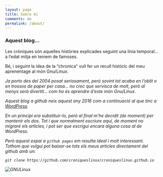```yaml
---
layout: page
title: Sobre mi
comments: no
permalink: /about/
---
```



### Aquest blog...
Les cròniques són aquelles històries explicades seguint una línia temporal… a l’edat mitja en teniem de famoses.

Bé, i seguint la idea de la “chronica” vull fer un recull històric del meu aprenentage al món Gnu/Linux. 
 <i class="fa fa-linux fa-3x">

Ja porto des del 2004 posat seriosament, però sovint tot acaba en l’oblit o en trossos de paper per casa… no crec que servisca de molt, però al menys serà divertit… com ho és aprendre d’este món Gnu/Linux.

Aquest blog a github neix aquest any 2016 com a continuació al que tinc a [WordPress](https://croniqueslinux.wordpress.com/). 

<i class="fa fa-wordpress fa-3x"> <i class="fa fa-refresh fa-spin"></i> <i class="fa fa-github"> 

En un principi era substituir-lo, però al final m'he decidit (de moment) per mantenir els dos. Tot i que normalment escriure aquí, de moment no migraré els articles, i pot ser que escrigui encara alguna cosa al de WordPress.

Però aquest espai a `github pages` em resulta ideal i molt interessant. Tothom que vulgui pot baixar-se tots els meus articles directament del github amb un:

	git clone https://github.com/croniqueslinux/croniqueslinux.github.io


<span class="fa-stack fa-lg">
  <i class="fa fa-square fa-stack-2x"></i>
  <i class="fa fa-terminal fa-stack-1x fa-inverse"></i>
</span>


![GNULinux](https://i1.wp.com/solotrucos.org/archivos/2008/12/gnu-linux.jpg)
